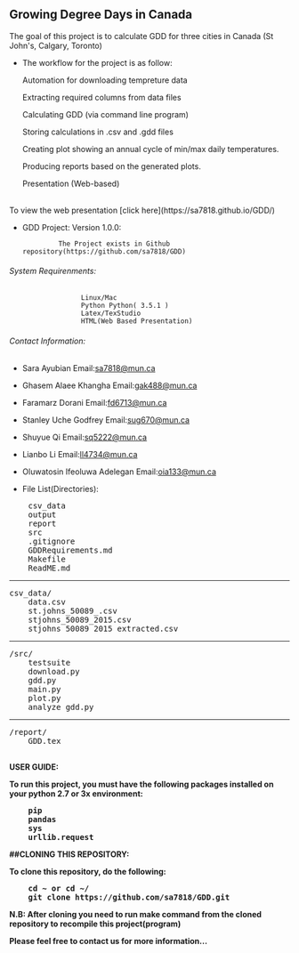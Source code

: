 ## Growing Degree Days in Canada

The goal of this project is to calculate GDD for three cities in Canada (St John's, Calgary, Toronto)
- The workflow for the project is as follow:

    Automation for downloading tempreture data

    Extracting required columns from data files

    Calculating GDD (via command line program)

    Storing calculations in .csv and .gdd files

    Creating plot showing an annual cycle of min/max daily temperatures.

    Producing reports based on the generated plots.

    Presentation (Web-based)

<br>
To view the web presentation [click here](https://sa7818.github.io/GDD/)
<br>


- GDD Project:
                     Version 1.0.0:

               The Project exists in Github repository(https://github.com/sa7818/GDD)
###### System Requirenments:
                      Linux/Mac
                      Python Python( 3.5.1 )
                      Latex/TexStudio
                      HTML(Web Based Presentation)

######  Contact Information:

- Sara Ayubian                   Email:sa7818@mun.ca
- Ghasem Alaee Khangha           Email:gak488@mun.ca
- Faramarz Dorani                Email:fd6713@mun.ca
- Stanley Uche Godfrey           Email:sug670@mun.ca
- Shuyue Qi                      Email:sq5222@mun.ca
- Lianbo Li                      Email:ll4734@mun.ca
- Oluwatosin Ifeoluwa Adelegan   Email:oia133@mun.ca

- File List(Directories):

<pre>
 	csv_data 
	output
	report 
	src 
	.gitignore 	
	GDDRequirements.md 	
	Makefile 
	ReadME.md
</pre>
---------
<pre>
csv_data/ 
	data.csv 
	st.johns_50089_.csv 
	stjohns_50089_2015.csv 
	stjohns_50089_2015_extracted.csv
</pre>
-----
<pre>
/src/
 	testsuite 
	download.py 
	gdd.py 	
	main.py 
	plot.py
	analyze_gdd.py
</pre>
------
<pre>
/report/
 	GDD.tex
 </pre>

<b>USER GUIDE:<b>
<p> To run this project, you must have the following packages installed on your python 2.7 or 3x environment:
<pre>
	pip
	pandas
	sys
	urllib.request
</pre>
</p>

##CLONING THIS REPOSITORY:
<p> To clone this repository, do the following:
<pre>
	cd ~ or cd ~/<Workspace>
	git clone https://github.com/sa7818/GDD.git
</pre>
</p>
<p><b>N.B:</b> After cloning you need to run <b>make</b> command from the cloned repository to recompile this project(program)
</br>

<b> Please feel free to contact us for more information...
